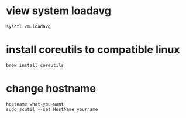 # view system loadavg
```
sysctl vm.loadavg 
```

# install coreutils to compatible linux
```
brew install coreutils 
```

# change hostname
```
hostname what-you-want
sudo scutil --set HostName yourname
```
